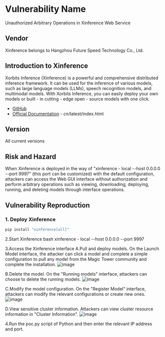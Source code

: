 # Vulnerability Name
Unauthorized Arbitrary Operations in Xinference Web Service

## Vendor
Xinference belongs to Hangzhou Future Speed Technology Co., Ltd.

## Introduction to Xinference
Xorbits Inference (Xinference) is a powerful and comprehensive distributed inference framework. It can be used for the inference of various models, such as large language models (LLMs), speech recognition models, and multimodal models. With Xorbits Inference, you can easily deploy your own models or built - in cutting - edge open - source models with one click.

- [GitHub](https://github.com/xorbitsai/inference)
- [Official Documentation](https://inference.readthedocs.io/zh) - cn/latest/index.html

## Version
All current versions

## Risk and Hazard
When Xinference is deployed in the way of "xinference - local --host 0.0.0.0 --port 9997" (this port can be customized) with the default configuration, attackers can access the Web GUI interface without authorization and perform arbitrary operations such as viewing, downloading, deploying, running, and deleting models through interface operations.

## Vulnerability Reproduction
### 1. Deploy Xinference
```bash
pip install "xinference[all]"
```

2.Start Xinference
bash
xinference - local --host 0.0.0.0 --port 9997

3.Access the Xinference interface
A.Pull and deploy models. On the Launch Model interface, the attacker can click a model and complete a simple configuration to pull any model from the Magic Tower community and complete the installation.
![image](https://github.com/user-attachments/assets/d5d8deed-9cf0-445d-80c8-f8fb9be0755d)

B.Delete the model. On the "Running models" interface, attackers can choose to delete the running models.
![image](https://github.com/user-attachments/assets/dda2b80b-798a-48f5-a3f3-45bbfffa76bb)


C.Modify the model configuration. On the "Register Model" interface, attackers can modify the relevant configurations or create new ones.
![image](https://github.com/user-attachments/assets/3d859b33-a477-4eb6-9c81-d1fc1df29be6)

D.View sensitive cluster information. Attackers can view cluster resource information in "Cluster Information".
![image](https://github.com/user-attachments/assets/e76a3850-f28f-4e7f-86ac-c026c702d3da)



4.Run the poc.py script of Python and then enter the relevant IP address and port.
